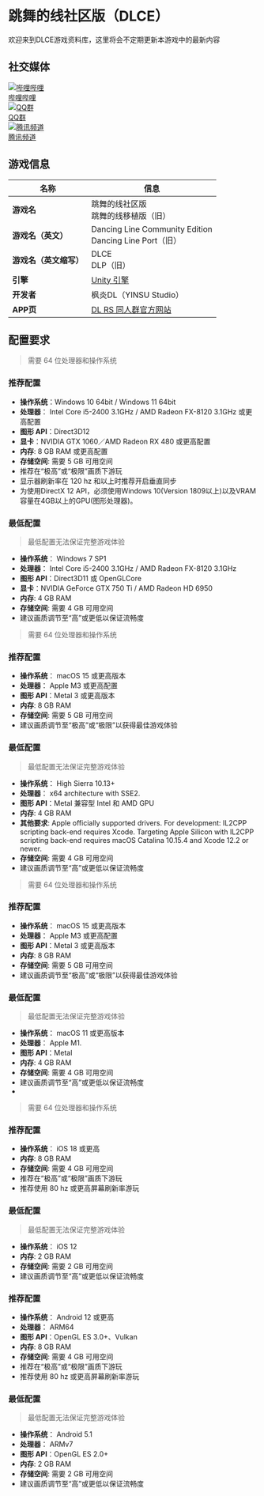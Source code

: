 # 跳舞的线社区版（DLCE）

欢迎来到DLCE游戏资料库，这里将会不定期更新本游戏中的最新内容

## 社交媒体

<div class="icon-grid">
  <a class="icon-grid-group" href="https://space.bilibili.com/187016314" target="_blank">
    <div class="icon-grid-item">
      <img class="icon-grid-img" src="/lib/img/bili.png" alt="哔哩哔哩">
      <div class="icon-grid-label">哔哩哔哩</div>
    </div>
  </a>

  <a class="icon-grid-group" href="#/dlce-group/about">
    <div class="icon-grid-item">
      <img class="icon-grid-img" src="/lib/img/qq.png" alt="QQ群">
      <div class="icon-grid-label">QQ群</div>
    </div>
  </a>

  <a class="icon-grid-group" href="https://pd.qq.com/s/2njtk4vj2" target="_blank">
    <div class="icon-grid-item">
      <img class="icon-grid-img" src="/lib/img/qq-channel.png" alt="腾讯频道">
      <div class="icon-grid-label">腾讯频道</div>
    </div>
  </a>
</div>

## 游戏信息

| 名称            | 信息                                                      |
|---------------|---------------------------------------------------------|
| **游戏名**       | 跳舞的线社区版<br/>跳舞的线移植版（旧）                                  |
| **游戏名（英文）**   | Dancing Line Community Edition<br/>Dancing Line Port（旧） |
| **游戏名（英文缩写）** | DLCE<br/>DLP（旧）                                         |
| **引擎**        | [Unity 引擎](https://unity.com/)                          |
| **开发者**       | 枫炎DL（YINSU Studio）                                      |
| **APP页**      | [DL RS 同人群官方网站](https://chinadlrs.com/app/?id=25)       |

## 配置要求

<!-- tabs:start -->

<!-- tab:Windows -->

> 需要 64 位处理器和操作系统
### 推荐配置
- **操作系统**：Windows 10 64bit / Windows 11 64bit
- **处理器**： Intel Core i5-2400 3.1GHz / AMD Radeon FX-8120 3.1GHz 或更高配置
- **图形 API**：Direct3D12
- **显卡**：NVIDIA GTX 1060／AMD Radeon RX 480 或更高配置
- **内存**: 8 GB RAM 或更高配置
- **存储空间**: 需要 5 GB 可用空间
- 推荐在“极高”或“极限”画质下游玩
- 显示器刷新率在 120 hz 和以上时推荐开启垂直同步
- 为使用DirectX 12 API，必须使用Windows 10(Version 1809以上)以及VRAM容量在4GB以上的GPU(图形处理器)。

### 最低配置
> 最低配置无法保证完整游戏体验
- **操作系统**： Windows 7 SP1
- **处理器**： Intel Core i5-2400 3.1GHz / AMD Radeon FX-8120 3.1GHz
- **图形 API**：Direct3D11 或 OpenGLCore
- **显卡**：NVIDIA GeForce GTX 750 Ti / AMD Radeon HD 6950
- **内存**: 4 GB RAM
- **存储空间**: 需要 4 GB 可用空间
- 建议画质调节至“高”或更低以保证流畅度

<!-- tab:macOS -->

> 需要 64 位处理器和操作系统
### 推荐配置
- **操作系统**： macOS 15 或更高版本
- **处理器**： Apple M3 或更高配置
- **图形 API**：Metal 3 或更高版本
- **内存**: 8 GB RAM
- **存储空间**: 需要 5 GB 可用空间
- 建议画质调节至“极高”或“极限”以获得最佳游戏体验

### 最低配置
> 最低配置无法保证完整游戏体验
- **操作系统**： High Sierra 10.13+
- **处理器**： x64 architecture with SSE2.
- **图形 API**：Metal 兼容型 Intel 和 AMD GPU
- **内存**: 4 GB RAM
- **其他要求**: Apple officially supported drivers.
  For development: IL2CPP scripting back-end requires Xcode. Targeting Apple Silicon with IL2CPP scripting back-end requires macOS Catalina 10.15.4 and Xcode 12.2 or newer.
- **存储空间**: 需要 4 GB 可用空间
- 建议画质调节至“高”或更低以保证流畅度

<!-- tab:iOS on Mac -->

> 需要 64 位处理器和操作系统
### 推荐配置
- **操作系统**： macOS 15 或更高版本
- **处理器**： Apple M3 或更高配置
- **图形 API**：Metal 3 或更高版本
- **内存**: 8 GB RAM
- **存储空间**: 需要 5 GB 可用空间
- 建议画质调节至“极高”或“极限”以获得最佳游戏体验

### 最低配置
> 最低配置无法保证完整游戏体验
- **操作系统**： macOS 11 或更高版本
- **处理器**： Apple M1.
- **图形 API**：Metal
- **内存**: 4 GB RAM
- **存储空间**: 需要 4 GB 可用空间
- 建议画质调节至“高”或更低以保证流畅度
- 
<!-- tab:iOS -->

> 需要 64 位处理器和操作系统
### 推荐配置
- **操作系统**： iOS 18 或更高
- **内存**: 8 GB RAM
- **存储空间**: 需要 4 GB 可用空间
- 推荐在“极高”或“极限”画质下游玩
- 推荐使用 80 hz 或更高屏幕刷新率游玩

### 最低配置
> 最低配置无法保证完整游戏体验
- **操作系统**： iOS 12
- **内存**: 2 GB RAM
- **存储空间**: 需要 2 GB 可用空间 
- 建议画质调节至“高”或更低以保证流畅度

<!-- tab:Android -->

### 推荐配置
- **操作系统**： Android 12 或更高
- **处理器**： ARM64
- **图形 API**：OpenGL ES 3.0+、Vulkan
- **内存**: 8 GB RAM
- **存储空间**: 需要 4 GB 可用空间
- 推荐在“极高”或“极限”画质下游玩
- 推荐使用 80 hz 或更高屏幕刷新率游玩

### 最低配置
> 最低配置无法保证完整游戏体验
- **操作系统**： Android 5.1
- **处理器**： ARMv7
- **图形 API**：OpenGL ES 2.0+
- **内存**: 2 GB RAM
- **存储空间**: 需要 2 GB 可用空间
- 建议画质调节至“高”或更低以保证流畅度

<!-- tabs:end -->